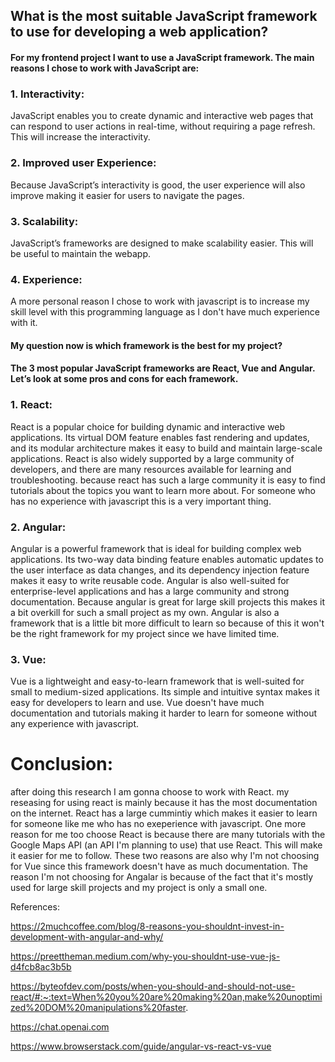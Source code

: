 ## What is the most suitable JavaScript framework to use for developing a web application? 

#### For my frontend project I want to use a JavaScript framework. The main reasons I chose to work with JavaScript are:
### 1.	Interactivity:
JavaScript enables you to create dynamic and interactive web pages that can respond to user actions in real-time, without requiring a page refresh. This will increase the interactivity.
### 2.	Improved user Experience: 
Because JavaScript’s interactivity is good, the user experience will also improve making it easier for users to navigate the pages.
### 3.	Scalability:
JavaScript’s frameworks are designed to make scalability easier. This will be useful to maintain the webapp.
### 4. Experience:
A more personal reason I chose to work with javascript is to increase my skill level with this programming language as I don't have much experience with it.


#### My question now is which framework is the best for my project? 

#### The 3 most popular JavaScript frameworks are React, Vue and Angular. Let’s look at some pros and cons for each framework. 
### 1.	React: 
React is a popular choice for building dynamic and interactive web applications. Its virtual DOM feature enables fast rendering and updates, and its modular architecture makes it easy to build and maintain large-scale applications. React is also widely supported by a large community of developers, and there are many resources available for learning and troubleshooting. because react has such a large community it is easy to find tutorials about the topics you want to learn more about. For someone who has no experience with javascript this is a very important thing.
### 2.	Angular: 
Angular is a powerful framework that is ideal for building complex web applications. Its two-way data binding feature enables automatic updates to the user interface as data changes, and its dependency injection feature makes it easy to write reusable code. Angular is also well-suited for enterprise-level applications and has a large community and strong documentation. Because angular is great for large skill projects this makes it a bit overkill for such a small project as my own. Angular is also a framework that is a little bit more difficult to learn so because of this it won't be the right framework for my project since we have limited time.
### 3.	Vue: 
Vue is a lightweight and easy-to-learn framework that is well-suited for small to medium-sized applications. Its simple and intuitive syntax makes it easy for developers to learn and use. Vue doesn't have much documentation and tutorials making it harder to learn for someone without any experience with javascript.


# Conclusion:
after doing this research I am gonna choose to work with React. my reseasing for using react is mainly because it has the most documentation on the internet. React has a large cummintiy which makes it easier to learn for someone like me who has no exeperience with javascript. One more reason for me too choose React is because there are many tutorials with the Google Maps API (an API I'm planning to use) that use React. This will make it easier for me to follow. These two reasons are also why I'm not choosing for Vue since this framework doesn't have as much documentation. The reason I'm not choosing for Angalar is because of the fact that it's mostly used for large skill projects and my project is only a small one.

References:

https://2muchcoffee.com/blog/8-reasons-you-shouldnt-invest-in-development-with-angular-and-why/

https://preettheman.medium.com/why-you-shouldnt-use-vue-js-d4fcb8ac3b5b

https://byteofdev.com/posts/when-you-should-and-should-not-use-react/#:~:text=When%20you%20are%20making%20an,make%20unoptimized%20DOM%20manipulations%20faster.

https://chat.openai.com

https://www.browserstack.com/guide/angular-vs-react-vs-vue
